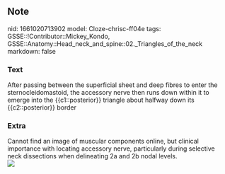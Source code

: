 ## Note
nid: 1661020713902
model: Cloze-chrisc-ff04e
tags: GSSE::!Contributor::Mickey_Kondo, GSSE::Anatomy::Head_neck_and_spine::02._Triangles_of_the_neck
markdown: false

### Text
After passing between the superficial sheet and deep fibres to enter the sternocleidomastoid, the accessory nerve then runs down within it to emerge into the {{c1::posterior}} triangle about halfway down its {{c2::posterior}} border

### Extra
<div>
  Cannot find an image of muscular components online, but clinical
  importance with locating accessory nerve, particularly during
  selective neck dissections when delineating 2a and 2b nodal
  levels.
</div>
<div>
  <div><img src=
  "B9781455709885000063_f06-01-9781455709885.jpg"></div>
</div>
